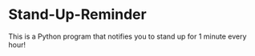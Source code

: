 # Stand-Up-Reminder
This is a Python program that notifies you to stand up for 1 minute every hour!
